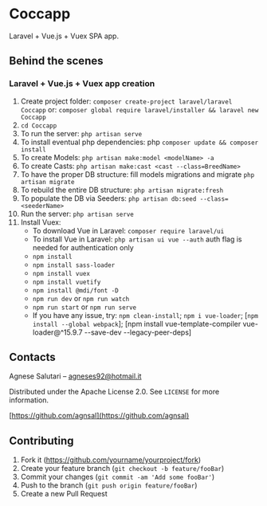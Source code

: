 # Coccapp
Laravel + Vue.js + Vuex SPA app.

## Behind the scenes
### Laravel + Vue.js + Vuex app creation
1. Create project folder: ```composer create-project laravel/laravel Coccapp```
or: ```composer global require laravel/installer && laravel new Coccapp```
2. ```cd Coccapp```
3. To run the server: ```php artisan serve```
4. To install eventual php dependencies: php ```composer update && composer install```
5. To create Models: ```php artisan make:model <modelName> -a```
6. To create Casts: ```php artisan make:cast <cast --class=BreedName>```
7. To have the proper DB structure: fill models migrations and migrate ```php artisan migrate```
9. To rebuild the entire DB structure: ```php artisan migrate:fresh```
10. To populate the DB via Seeders: ```php artisan db:seed --class=<seederName>```
11. Run the server: ```php artisan serve```
12. Install Vuex:
     - To download Vue in Laravel: ```composer require laravel/ui```
     - To install Vue in Laravel: ```php artisan ui vue --auth``` auth flag is needed for authentication only
     - ```npm install```
     - ```npm install sass-loader```
     - ```npm install vuex```
     - ```npm install vuetify```
     - ```npm install @mdi/font -D```
     - ```npm run dev``` or ```npm run watch```
     - ```npm run start``` or ```npm run serve```
     - If you have any issue, try: ```npm clean-install```; ```npm i vue-loader```; [```npm install --global webpack```]; [npm install vue-template-compiler vue-loader@^15.9.7 --save-dev --legacy-peer-deps]


## Contacts
Agnese Salutari – agneses92@hotmail.it

Distributed under the Apache License 2.0. See ``LICENSE`` for more information.

[https://github.com/agnsal](https://github.com/agnsal)


## Contributing
1. Fork it (<https://github.com/yourname/yourproject/fork>)
2. Create your feature branch (`git checkout -b feature/fooBar`)
3. Commit your changes (`git commit -am 'Add some fooBar'`)
4. Push to the branch (`git push origin feature/fooBar`)
5. Create a new Pull Request
